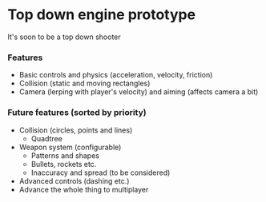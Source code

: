 # Top down engine prototype
It's soon to be a top down shooter

### Features
- Basic controls and physics (acceleration, velocity, friction)
- Collision (static and moving rectangles)
- Camera (lerping with player's velocity) and aiming (affects camera a bit)

### Future features (sorted by priority)
- Collision (circles, points and lines)
	- Quadtree
- Weapon system (configurable)
	- Patterns and shapes
	- Bullets, rockets etc.
	- Inaccuracy and spread (to be considered)
- Advanced controls (dashing etc.)
- Advance the whole thing to multiplayer